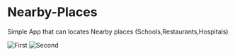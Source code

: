 # Nearby-Places

Simple App that can locates Nearby places (Schools,Restaurants,Hospitals)

![First](https://user-images.githubusercontent.com/45319166/73591810-f9675400-44fb-11ea-82fc-e207059dbbaf.PNG)
![Second](https://user-images.githubusercontent.com/45319166/73591776-b1483180-44fb-11ea-96e1-2b0130e2dab4.PNG)

